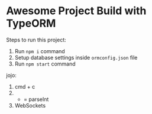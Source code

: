 # Awesome Project Build with TypeORM

Steps to run this project:

1. Run `npm i` command
2. Setup database settings inside `ormconfig.json` file
3. Run `npm start` command


jojo:
1. cmd + c
2. + = parseInt
3. WebSockets
